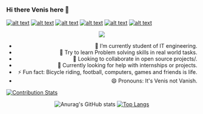 ### Hi there Venis here 👋

[![alt text][1.1]][1]
[![alt text][2.1]][2]
[![alt text][3.1]][3]
[![alt text][4.1]][4]
[![alt text][5.1]][5]
[![alt text][6.1]][6]

[1.1]: http://i.imgur.com/tXSoThF.png (twitter icon with padding)
[2.1]: http://i.imgur.com/P3YfQoD.png (facebook icon with padding)
[3.1]: http://i.imgur.com/yCsTjba.png (google plus icon with padding)
[4.1]: http://i.imgur.com/YckIOms.png (tumblr icon with padding)
[5.1]: http://i.imgur.com/1AGmwO3.png (dribbble icon with padding)
[6.1]: http://i.imgur.com/0o48UoR.png (github icon with padding)

[1]: http://www.twitter.com/carlsednaoui
[2]: http://www.facebook.com/sednaoui
[3]: https://plus.google.com/+CarlSednaoui
[4]: http://carlsed.tumblr.com
[5]: http://dribbble.com/carlsednaoui
[6]: http://www.github.com/venisprajapati

<p align="center">
   <img src="https://komarev.com/ghpvc/?username=venisprajapati&color=blueviolet">
</p>

<div align="right">
  
- 🔭 I’m currently student of IT engineering.
- 🌱 Try to learn Problem solving skills in real world tasks.
- 👯 Looking to collaborate in open source projects/.
- 🤔 Currently looking for help with internships or projects.
- ⚡ Fun fact: Bicycle riding, football, computers, games and friends is life.
- 😄 Pronouns: It's Venis not Vanish.

</div>

[![Contribution Stats](https://github-contribution-stats.vercel.app/api/?username=venisprajapati&layout=compact&theme=radical)](https://github.com/venisprajapati/github-contribution-stats/)

<div align="center">

![Anurag's GitHub stats](https://github-readme-stats.vercel.app/api?username=venisprajapati&show_icons=true&theme=radical)
[![Top Langs](https://github-readme-stats.vercel.app/api/top-langs/?username=venisprajapati&layout=compact&theme=radical)](https://github.com/anuraghazra/github-readme-stats)


</div>
